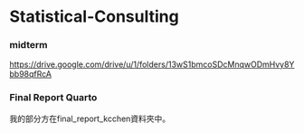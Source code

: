 # Statistical-Consulting

### midterm 
https://drive.google.com/drive/u/1/folders/13wS1bmcoSDcMnqwODmHvy8Ybb98qfRcA
### Final Report Quarto
我的部分方在final_report_kcchen資料夾中。
